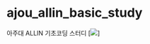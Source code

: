 # ajou_allin_basic_study
아주대 ALLIN 기초코딩 스터디
[<img src="https://img.shields.io/badge/Firebase-FFCA28?style=flat-square&logo=python&logoColor=blue"/>]
